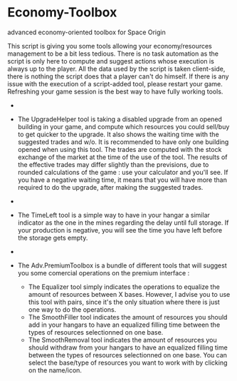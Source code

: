 # Economy-Toolbox
advanced economy-oriented toolbox for Space Origin

This script is giving you some tools allowing your economy/resources management to be a bit less tedious.
There is no task automation as the script is only here to compute and suggest actions whose execution is always up to the player.
All the data used by the script is taken client-side, there is nothing the script does that a player can't do himself.
If there is any issue with the execution of a script-added tool, please restart your game. Refreshing your game session is the best way to have fully working tools.

-

- The UpgradeHelper tool is taking a disabled upgrade from an opened building in your game, and compute which resources you could sell/buy to get quicker to the upgrade. It also shows the waiting time with the suggested trades and w/o.
It is recommended to have only one building opened when using this tool.
The trades are computed with the stock exchange of the market at the time of the use of the tool. The results of the effective trades may differ slightly than the previsions, due to rounded calculations of the game : use your calculator and you'll see.
If you have a negative waiting time, it means that you will have more than required to do the upgrade, after making the suggested trades.

-

- The TimeLeft tool is a simple way to have in your hangar a similar indicator as the one in the mines regarding the delay until full storage. If your production is negative, you will see the time you have left before the storage gets empty.

-

- The Adv.PremiumToolbox is a bundle of different tools that will suggest you some comercial operations on the premium interface :
  - The Equalizer tool simply indicates the operations to equalize the amount of resources between X bases. However, I advise you to use this tool with pairs, since it's the only situation where there is just one way to do the operations.
  - The SmoothFiller tool indicates the amount of resources you should add in your hangars to have an equalized filling time between the types of resources selectionned on one base.
  - The SmoothRemoval tool indicates the amount of resources you should withdraw from your hangars to have an equalized filling time between the types of resources selectionned on one base.
You can select the base/type of resources you want to work with by clicking on the name/icon.
